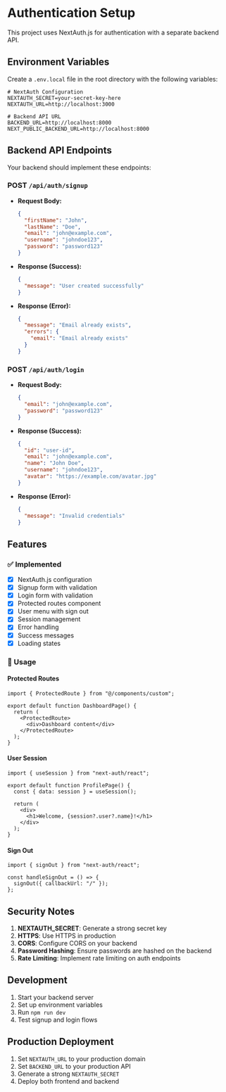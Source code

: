# Authentication Setup

This project uses NextAuth.js for authentication with a separate backend API.

## Environment Variables

Create a `.env.local` file in the root directory with the following variables:

```env
# NextAuth Configuration
NEXTAUTH_SECRET=your-secret-key-here
NEXTAUTH_URL=http://localhost:3000

# Backend API URL
BACKEND_URL=http://localhost:8000
NEXT_PUBLIC_BACKEND_URL=http://localhost:8000
```

## Backend API Endpoints

Your backend should implement these endpoints:

### POST `/api/auth/signup`
- **Request Body:**
  ```json
  {
    "firstName": "John",
    "lastName": "Doe", 
    "email": "john@example.com",
    "username": "johndoe123",
    "password": "password123"
  }
  ```
- **Response (Success):**
  ```json
  {
    "message": "User created successfully"
  }
  ```
- **Response (Error):**
  ```json
  {
    "message": "Email already exists",
    "errors": {
      "email": "Email already exists"
    }
  }
  ```

### POST `/api/auth/login`
- **Request Body:**
  ```json
  {
    "email": "john@example.com",
    "password": "password123"
  }
  ```
- **Response (Success):**
  ```json
  {
    "id": "user-id",
    "email": "john@example.com",
    "name": "John Doe",
    "username": "johndoe123",
    "avatar": "https://example.com/avatar.jpg"
  }
  ```
- **Response (Error):**
  ```json
  {
    "message": "Invalid credentials"
  }
  ```

## Features

### ✅ Implemented
- [x] NextAuth.js configuration
- [x] Signup form with validation
- [x] Login form with validation
- [x] Protected routes component
- [x] User menu with sign out
- [x] Session management
- [x] Error handling
- [x] Success messages
- [x] Loading states

### 🔄 Usage

#### Protected Routes
```tsx
import { ProtectedRoute } from "@/components/custom";

export default function DashboardPage() {
  return (
    <ProtectedRoute>
      <div>Dashboard content</div>
    </ProtectedRoute>
  );
}
```

#### User Session
```tsx
import { useSession } from "next-auth/react";

export default function ProfilePage() {
  const { data: session } = useSession();
  
  return (
    <div>
      <h1>Welcome, {session?.user?.name}!</h1>
    </div>
  );
}
```

#### Sign Out
```tsx
import { signOut } from "next-auth/react";

const handleSignOut = () => {
  signOut({ callbackUrl: "/" });
};
```

## Security Notes

1. **NEXTAUTH_SECRET**: Generate a strong secret key
2. **HTTPS**: Use HTTPS in production
3. **CORS**: Configure CORS on your backend
4. **Password Hashing**: Ensure passwords are hashed on the backend
5. **Rate Limiting**: Implement rate limiting on auth endpoints

## Development

1. Start your backend server
2. Set up environment variables
3. Run `npm run dev`
4. Test signup and login flows

## Production Deployment

1. Set `NEXTAUTH_URL` to your production domain
2. Set `BACKEND_URL` to your production API
3. Generate a strong `NEXTAUTH_SECRET`
4. Deploy both frontend and backend 